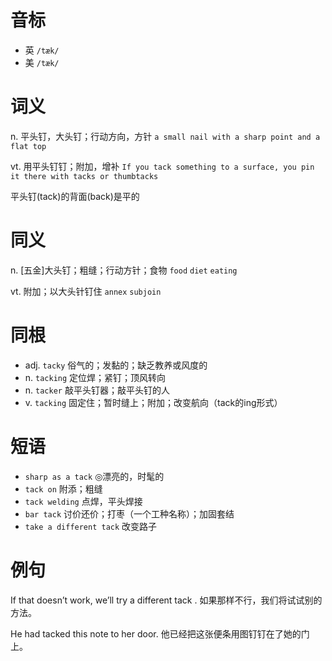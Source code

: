 # 音标

- 英 `/tæk/`
- 美 `/tæk/`

# 词义

n. 平头钉，大头钉；行动方向，方针
`a small nail with a sharp point and a flat top`

vt. 用平头钉钉；附加，增补
`If you tack something to a surface, you pin it there with tacks or thumbtacks`



平头钉(tack)的背面(back)是平的

# 同义

n. [五金]大头钉；粗缝；行动方针；食物
`food` `diet` `eating`

vt. 附加；以大头针钉住
`annex` `subjoin`

# 同根

- adj. `tacky` 俗气的；发黏的；缺乏教养或风度的
- n. `tacking` 定位焊；紧钉；顶风转向
- n. `tacker` 敲平头钉器；敲平头钉的人
- v. `tacking` 固定住；暂时缝上；附加；改变航向（tack的ing形式）

# 短语

- `sharp as a tack` ◎漂亮的，时髦的
- `tack on` 附添；粗缝
- `tack welding` 点焊，平头焊接
- `bar tack` 讨价还价；打枣（一个工种名称）；加固套结
- `take a different tack` 改变路子

# 例句

If that doesn’t work, we’ll try a different tack .
如果那样不行，我们将试试别的方法。

He had tacked this note to her door.
他已经把这张便条用图钉钉在了她的门上。


